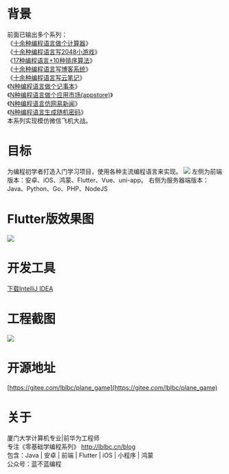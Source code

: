 # 背景
前面已输出多个系列：  
《[十余种编程语言做个计算器](https://cxyxy.blog.csdn.net/article/details/128761660)》  
《[十余种编程语言写2048小游戏](https://cxyxy.blog.csdn.net/article/details/128696358)》  
《[17种编程语言+10种排序算法](https://cxyxy.blog.csdn.net/article/details/128760848)》  
《[十余种编程语言写博客系统](https://cxyxy.blog.csdn.net/article/details/128755326)》  
《[十余种编程语言写云笔记](https://cxyxy.blog.csdn.net/article/details/128760968)》  
《[N种编程语言做个记事本](https://cxyxy.blog.csdn.net/article/details/128761825)》  
《[N种编程语言做个应用市场(appstore)](https://cxyxy.blog.csdn.net/article/details/129223072)》  
《[N种编程语言仿网易新闻](https://juejin.cn/post/7210369671656407095)》   
《[N种编程语言生成随机密码](https://cxyxy.blog.csdn.net/article/details/129870831)》    
本系列实现模仿微信飞机大战。
# 目标
为编程初学者打造入门学习项目，使用各种主流编程语言来实现。
![](https://p3-juejin.byteimg.com/tos-cn-i-k3u1fbpfcp/0fcbbe31fb1e4fd2bf3bdee6a6f3a35b~tplv-k3u1fbpfcp-zoom-1.image)
左侧为前端版本：安卓、iOS、鸿蒙、Flutter、Vue、uni-app。
右侧为服务器端版本：Java、Python、Go、PHP、NodeJS

# Flutter版效果图
![](https://p3-juejin.byteimg.com/tos-cn-i-k3u1fbpfcp/d96d543bb6a84694becd32013409f43e~tplv-k3u1fbpfcp-zoom-1.image)

# 开发工具
[下载IntelliJ IDEA](https://cxyxy.blog.csdn.net/article/details/128722658)

# 工程截图
![](https://p3-juejin.byteimg.com/tos-cn-i-k3u1fbpfcp/d6207cdc3fa24b70a3e3614a613f9f40~tplv-k3u1fbpfcp-zoom-1.image)


# 开源地址
[https://gitee.com/lblbc/plane_game](https://gitee.com/lblbc/plane_game)


# 关于
厦门大学计算机专业|前华为工程师   
专注《零基础学编程系列》  http://lblbc.cn/blog  
包含：Java | 安卓 | 前端 | Flutter | iOS | 小程序 | 鸿蒙  
公众号：蓝不蓝编程  
